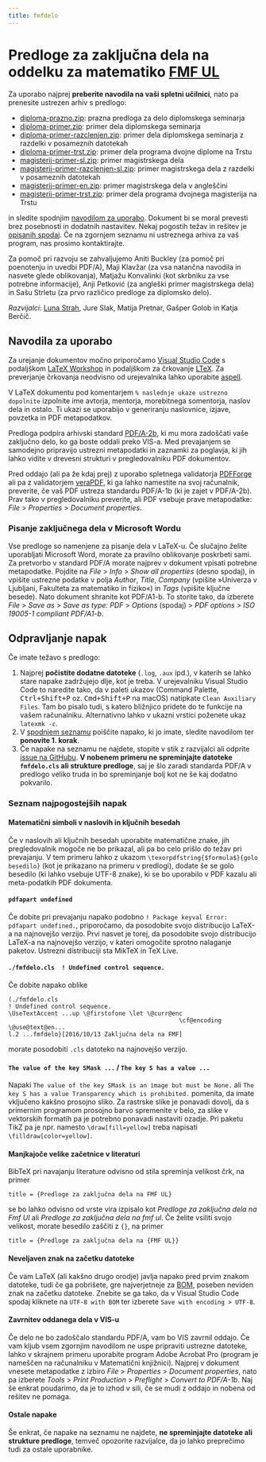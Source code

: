 ```yaml
---
title: fmfdelo
---
```


# Predloge za zaključna dela na oddelku za matematiko [FMF UL](https://www.fmf.uni-lj.si/)

Za uporabo najprej **preberite navodila na vaši spletni učilnici**, nato pa prenesite ustrezen arhiv s predlogo:

- [diploma-prazno.zip](arhivi/diploma-prazno.zip): prazna predloga za delo diplomskega seminarja
- [diploma-primer.zip](arhivi/diploma-primer.zip): primer dela diplomskega seminarja
- [diploma-primer-razclenjen.zip](arhivi/diploma-primer-razclenjen.zip): primer dela diplomskega seminarja z razdelki v posameznih datotekah
- [diploma-primer-trst.zip](arhivi/diploma-primer-trst.zip): primer dela programa dvojne diplome na Trstu
- [magisterij-primer-sl.zip](arhivi/magisterij-primer-sl.zip): primer magistrskega dela
- [magisterij-primer-razclenjen-sl.zip](arhivi/magisterij-primer-razclenjen-sl.zip): primer magistrskega dela z razdelki v posameznih datotekah
- [magisterij-primer-en.zip](arhivi/magisterij-primer-en.zip): primer magistrskega dela v angleščini
- [magisterij-primer-trst.zip](arhivi/magisterij-primer-trst.zip): primer dela programa dvojnega magisterija na Trstu

in sledite spodnjim [navodilom za uporabo](#navodila-za-uporabo). Dokument bi se moral prevesti brez posebnosti in dodatnih nastavitev. Nekaj pogostih težav in rešitev je [opisanih spodaj](#odpravljanje-napak). Če na zgornjem seznamu ni ustreznega arhiva za vaš program, nas prosimo kontaktirajte.

Za pomoč pri razvoju se zahvaljujemo Aniti Buckley (za pomoč pri poenotenju in uvedbi PDF/A), Maji Klavžar (za vsa natančna navodila in nasvete glede oblikovanja), Matjažu Konvalinki (kot skrbniku za vse potrebne informacije), Anji Petković (za angleški primer magistrskega dela) in Sašu Strletu (za prvo različico predloge za diplomsko delo).

_Razvijalci_: [Luna Strah](mailto:strah.luna@gmail.com), Jure Slak, Matija Pretnar, Gašper Golob in Katja Berčič.

## Navodila za uporabo

Za urejanje dokumentov močno priporočamo [Visual Studio Code](https://code.visualstudio.com) s podaljškom [LaTeX Workshop](https://marketplace.visualstudio.com/items?itemName=James-Yu.latex-workshop) in podaljškom za črkovanje [LTeX](https://marketplace.visualstudio.com/items?itemName=valentjn.vscode-ltex). Za preverjanje črkovanja neodvisno od urejevalnika lahko uporabite [aspell](http://aspell.net/).

V LaTeX dokumentu pod komentarjem `% naslednje ukaze ustrezno dopolnite` izpolnite ime avtorja, mentorja, morebitnega somentorja, naslov dela in ostalo. Ti ukazi se uporabijo v generiranju naslovnice, izjave, povzetka in PDF metapodatkov.

Predloga podpira arhivski standard [PDF/A-2b](https://en.wikipedia.org/wiki/PDF/A), ki mu mora zadoščati vaše zaključno delo, ko ga boste oddali preko VIS-a. Med prevajanjem se samodejno pripravijo ustrezni metapodatki in zaznamki za poglavja, ki jih lahko vidite v drevesni strukturi v pregledovalniku PDF dokumentov.

Pred oddajo (ali pa že kdaj prej) z uporabo spletnega validatorja [PDFForge](https://www.pdfforge.org/pdfcreator-online/en/validate-pdfa) ali pa z validatorjem [veraPDF](https://openpreservation.org/tools/verapdf/), ki ga lahko namestite na svoj računalnik, preverite, če vaš PDF ustreza standardu PDF/A-1b (ki je zajet v PDF/A-2b). Prav tako v pregledovalniku preverite, ali PDF vsebuje prave metapodatke: _File_ > _Properties_ > _Document properties_.

### Pisanje zaključnega dela v Microsoft Wordu

Vse predloge so namenjene za pisanje dela v LaTeX-u. Če slučajno želite uporabljati Microsoft Word, morate za pravilno oblikovanje poskrbeti sami. Za pretvorbo v standard PDF/A morate najprev v dokument vpisati potrebne metapodatke. Pojdite na _File_ > _Info_ > _Show all properties_ (desno spodaj), in vpišite ustrezne podatke v polja _Author_, _Title_, _Company_ (vpišite »Univerza v Ljubljani, Fakulteta za matematiko in fiziko«) in _Tags_ (vpišite ključne besede). Nato dokument shranite kot PDF/A1-b. To storite tako, da izberete _File_ > _Save as_ > _Save as type: PDF_ > _Options_ (spodaj) > _PDF options_ > _ISO 19005-1 compliant PDF/A1-b_.

## Odpravljanje napak

Če imate težavo s predlogo:

1. Najprej **počistite dodatne datoteke** (`.log`, `.aux` ipd.), v katerih se lahko stare napake zadržujejo dlje, kot je treba. V urejevalniku Visual Studio Code to naredite tako, da v paleti ukazov (Command Palette, <kbd>Ctrl+Shift+P</kbd> oz. <kbd>Cmd+Shift+P</kbd> na macOS) natipkate `Clean Auxiliary Files`. Tam bo pisalo tudi, s katero bližnjico pridete do te funkcije na vašem računalniku. Alternativno lahko v ukazni vrstici poženete ukaz `latexmk -c`.
2. V [spodnjem seznamu](#seznam-najpogostejših-napak) poiščite napako, ki jo imate, sledite navodilom ter **ponovite 1. korak**.
3. Če napake na seznamu ne najdete, stopite v stik z razvijalci ali odprite [issue na GitHubu](https://github.com/ul-fmf/fmfdelo/issues/new). **V nobenem primeru ne spreminjajte datoteke `fmfdelo.cls` ali strukture predloge**, saj je šlo zaradi standarda PDF/A v predlogo veliko truda in bo spreminjanje bolj kot ne še kaj dodatno pokvarilo.

### Seznam najpogostejših napak

#### Matematični simboli v naslovih in ključnih besedah

Če v naslovih ali ključnih besedah uporabite matematične znake, jih pregledovalnik mogoče ne bo prikazal, ali pa bo celo prišlo do težav pri prevajanju. V tem primeru lahko z ukazom `\texorpdfstring{$formula$}{golo besedilo}` (kot je prikazano na primeru v predlogi), dodate še se golo besedilo (ki lahko vsebuje UTF-8 znake), ki se bo uporabilo v PDF kazalu ali meta-podatkih PDF dokumenta.

#### `pdfapart undefined`

Če dobite pri prevajanju napako podobno `! Package keyval Error: pdfapart undefined.`, priporočamo, da posodobite svojo distribucijo LaTeX-a na najnovejšo verzijo. Prvi nasvet je torej, da posodobite svojo distribucijo LaTeX-a na najnovejšo verzijo, v kateri omogočite sprotno nalaganje paketov. Ustrezni distribuciji sta MikTeX in TeX Live.

#### `./fmfdelo.cls  ! Undefined control sequence.`

Če dobite napako oblike

    (./fmfdelo.cls
    ! Undefined control sequence.
    \UseTextAccent ...up \@firstofone \let \@curr@enc
                                                    \cf@encoding \@use@text@en...
    l.2 ...fmfdelo}[2016/10/13 Zaključna dela na FMF]

morate posodobiti `.cls` datoteko na najnovejšo verzijo.

#### `The value of the key SMask ...` / `The key S has a value ...`

Napaki `The value of the key SMask is an image but must be None.` ali `The key S has a value Transparency which is prohibited.` pomenita, da imate vključeno kakšno prosojno sliko. Za rastrske slike je ponavadi dovolj, da s primernim programom prosojno barvo spremenite v belo, za slike v vektorskih formatih pa je potrebno ponavadi nastaviti ozadje. Pri paketu TikZ pa je npr. namesto `\draw[fill=yellow]` treba napisati `\filldraw[color=yellow]`.

#### Manjkajoče velike začetnice v literaturi

BibTeX pri navajanju literature odvisno od stila spreminja velikost črk, na primer

    title = {Predloge za zaključna dela na FMF UL}

se bo lahko odvisno od vrste vira izpisalo kot _Predloge za zaključna dela na Fmf Ul_ ali _Predloge za zaključna dela na fmf ul_. Če želite vsiliti svojo velikost, morate besedilo zaščiti z `{}`, na primer

    title = {Predloge za zaključna dela na {FMF UL}}

#### Neveljaven znak na začetku datoteke

Če vam LaTeX (ali kakšno drugo orodje) javlja napako pred prvim znakom datoteke, tudi če ga pobrišete, gre najverjetneje za [BOM](https://en.wikipedia.org/wiki/Byte_order_mark), poseben neviden znak na začetku datoteke. Znebite se ga tako, da v Visual Studio Code spodaj kliknete na `UTF-8 with BOM` ter izberete `Save with encoding > UTF-8`.

#### Zavrnitev oddanega dela v VIS-u

Če delo ne bo zadoščalo standardu PDF/A, vam bo VIS zavrnil oddajo. Če vam kljub vsem zgornjim navodilom ne uspe pripraviti ustrezne datoteke, lahko v skrajnem primeru uporabite program Adobe Acrobat Pro (program je nameščen na računalniku v Matematični knjižnici). Najprej v dokument vnesete metapodatke z izbiro _File_ > _Properties_ > _Document properties_, nato pa izberete _Tools_ > _Print Production_ > _Preflight_ > _Convert to PDF/A-1b_. Naj še enkrat poudarimo, da je to izhod v sili, če se mudi z oddajo in nobena od rešitev ne pomaga.

#### Ostale napake

Še enkrat, če napake na seznamu ne najdete, **ne spreminjajte datoteke ali strukture predloge**, temveč opozorite razvijalce, da jo lahko preprečimo tudi za ostale uporabnike.
